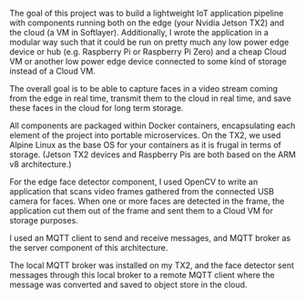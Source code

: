 The goal of this project was to build a lightweight IoT application pipeline with components running both on the edge (your Nvidia Jetson TX2) and the cloud (a VM in Softlayer). Additionally, I wrote the application in a modular way such that it could be run on pretty much any low power edge device or hub (e.g. Raspberry Pi or Raspberry Pi Zero) and a cheap Cloud VM or another low power edge device connected to some kind of storage instead of a Cloud VM.

The overall goal is to be able to capture faces in a video stream coming from the edge in real time, transmit them to the cloud in real time, and save these faces in the cloud for long term storage.

All components are packaged within Docker containers, encapsulating each element of the project into portable microservices. On the TX2, we used Alpine Linux as the base OS for your containers as it is frugal in terms of storage. (Jetson TX2 devices and Raspberry Pis are both based on the ARM v8 architecture.)

For the edge face detector component, I used OpenCV to write an application that scans video frames gathered from the connected USB camera for faces. When one or more faces are detected in the frame, the application cut them out of the frame and sent them to a Cloud VM for storage purposes.

I used an MQTT client to send and receive messages, and MQTT broker as the server component of this architecture.

The local MQTT broker was installed on my TX2, and the face detector sent messages through this local broker to a remote MQTT client where the message was converted and saved to object store in the cloud.
